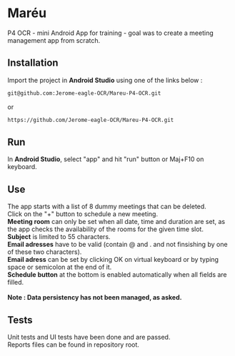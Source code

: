# Maréu

P4 OCR - mini Android App for training - goal was to create a meeting management app from scratch.

## Installation

Import the project in **Android Studio** using one of the links below :

```bash
git@github.com:Jerome-eagle-OCR/Mareu-P4-OCR.git
```

or

```bash
https://github.com/Jerome-eagle-OCR/Mareu-P4-OCR.git
```

## Run

In **Android Studio**, select "app" and hit "run" button or Maj+F10 on keyboard.

## Use

The app starts with a list of 8 dummy meetings that can be deleted.<br />
Click on the "+" button to schedule a new meeting.<br />
**Meeting room** can only be set when all date, time and duration are set, as the app checks the availability of the rooms for the given time slot.<br />
**Subject** is limited to 55 characters.<br />
**Email adresses** have to be valid (contain @ and . and not finsishing by one of these two characters).<br />
**Email adress** can be set by clicking OK on virtual keyboard or by typing space or semicolon at the end of it.<br />
**Schedule button** at the bottom is enabled automatically when all fields are filled.<br /><br />
**Note : Data persistency has not been managed, as asked.**

## Tests

Unit tests and UI tests have been done and are passed.<br />
Reports files can be found in repository root.
